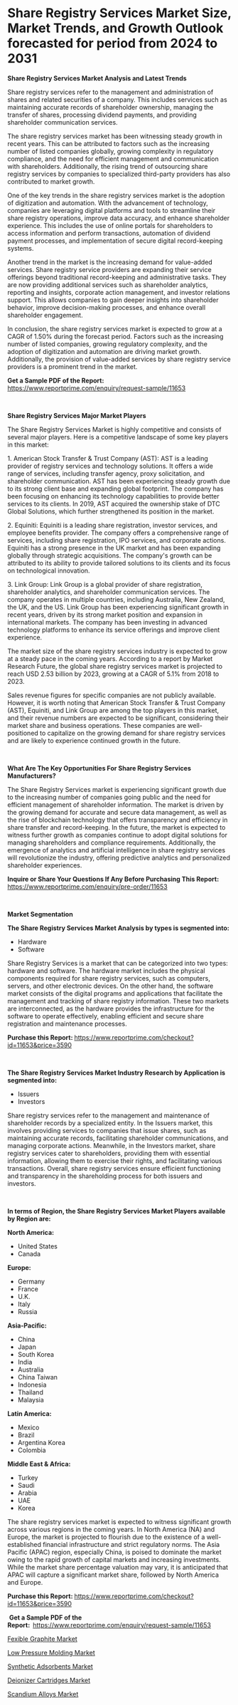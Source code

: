 <p><h1>Share Registry Services Market Size, Market Trends, and Growth Outlook forecasted for period from 2024 to 2031</h1></p><p><strong>Share Registry Services Market Analysis and Latest Trends</strong></p>
<p><p>Share registry services refer to the management and administration of shares and related securities of a company. This includes services such as maintaining accurate records of shareholder ownership, managing the transfer of shares, processing dividend payments, and providing shareholder communication services.</p><p>The share registry services market has been witnessing steady growth in recent years. This can be attributed to factors such as the increasing number of listed companies globally, growing complexity in regulatory compliance, and the need for efficient management and communication with shareholders. Additionally, the rising trend of outsourcing share registry services by companies to specialized third-party providers has also contributed to market growth.</p><p>One of the key trends in the share registry services market is the adoption of digitization and automation. With the advancement of technology, companies are leveraging digital platforms and tools to streamline their share registry operations, improve data accuracy, and enhance shareholder experience. This includes the use of online portals for shareholders to access information and perform transactions, automation of dividend payment processes, and implementation of secure digital record-keeping systems.</p><p>Another trend in the market is the increasing demand for value-added services. Share registry service providers are expanding their service offerings beyond traditional record-keeping and administrative tasks. They are now providing additional services such as shareholder analytics, reporting and insights, corporate action management, and investor relations support. This allows companies to gain deeper insights into shareholder behavior, improve decision-making processes, and enhance overall shareholder engagement.</p><p>In conclusion, the share registry services market is expected to grow at a CAGR of 1.50% during the forecast period. Factors such as the increasing number of listed companies, growing regulatory complexity, and the adoption of digitization and automation are driving market growth. Additionally, the provision of value-added services by share registry service providers is a prominent trend in the market.</p></p>
<p><strong>Get a Sample PDF of the Report:&nbsp;</strong> <a href="https://www.reportprime.com/enquiry/request-sample/11653">https://www.reportprime.com/enquiry/request-sample/11653</a></p>
<p>&nbsp;</p>
<p><strong>Share Registry Services Major Market Players</strong></p>
<p><p>The Share Registry Services Market is highly competitive and consists of several major players. Here is a competitive landscape of some key players in this market:</p><p>1. American Stock Transfer & Trust Company (AST): AST is a leading provider of registry services and technology solutions. It offers a wide range of services, including transfer agency, proxy solicitation, and shareholder communication. AST has been experiencing steady growth due to its strong client base and expanding global footprint. The company has been focusing on enhancing its technology capabilities to provide better services to its clients. In 2019, AST acquired the ownership stake of DTC Global Solutions, which further strengthened its position in the market.</p><p>2. Equiniti: Equiniti is a leading share registration, investor services, and employee benefits provider. The company offers a comprehensive range of services, including share registration, IPO services, and corporate actions. Equiniti has a strong presence in the UK market and has been expanding globally through strategic acquisitions. The company's growth can be attributed to its ability to provide tailored solutions to its clients and its focus on technological innovation.</p><p>3. Link Group: Link Group is a global provider of share registration, shareholder analytics, and shareholder communication services. The company operates in multiple countries, including Australia, New Zealand, the UK, and the US. Link Group has been experiencing significant growth in recent years, driven by its strong market position and expansion in international markets. The company has been investing in advanced technology platforms to enhance its service offerings and improve client experience.</p><p>The market size of the share registry services industry is expected to grow at a steady pace in the coming years. According to a report by Market Research Future, the global share registry services market is projected to reach USD 2.53 billion by 2023, growing at a CAGR of 5.1% from 2018 to 2023.</p><p>Sales revenue figures for specific companies are not publicly available. However, it is worth noting that American Stock Transfer & Trust Company (AST), Equiniti, and Link Group are among the top players in this market, and their revenue numbers are expected to be significant, considering their market share and business operations. These companies are well-positioned to capitalize on the growing demand for share registry services and are likely to experience continued growth in the future.</p></p>
<p>&nbsp;</p>
<p><strong>What Are The Key Opportunities For Share Registry Services Manufacturers?</strong></p>
<p><p>The Share Registry Services market is experiencing significant growth due to the increasing number of companies going public and the need for efficient management of shareholder information. The market is driven by the growing demand for accurate and secure data management, as well as the rise of blockchain technology that offers transparency and efficiency in share transfer and record-keeping. In the future, the market is expected to witness further growth as companies continue to adopt digital solutions for managing shareholders and compliance requirements. Additionally, the emergence of analytics and artificial intelligence in share registry services will revolutionize the industry, offering predictive analytics and personalized shareholder experiences.</p></p>
<p><strong>Inquire or Share Your Questions If Any Before Purchasing This Report:</strong> <a href="https://www.reportprime.com/enquiry/pre-order/11653">https://www.reportprime.com/enquiry/pre-order/11653</a></p>
<p>&nbsp;</p>
<p><strong>Market Segmentation</strong></p>
<p><strong>The Share Registry Services Market Analysis by types is segmented into:</strong></p>
<p><ul><li>Hardware</li><li>Software</li></ul></p>
<p><p>Share Registry Services is a market that can be categorized into two types: hardware and software. The hardware market includes the physical components required for share registry services, such as computers, servers, and other electronic devices. On the other hand, the software market consists of the digital programs and applications that facilitate the management and tracking of share registry information. These two markets are interconnected, as the hardware provides the infrastructure for the software to operate effectively, enabling efficient and secure share registration and maintenance processes.</p></p>
<p><strong>Purchase this Report:&nbsp;</strong><a href="https://www.reportprime.com/checkout?id=11653&price=3590">https://www.reportprime.com/checkout?id=11653&price=3590</a></p>
<p>&nbsp;</p>
<p><strong>The Share Registry Services Market Industry Research by Application is segmented into:</strong></p>
<p><ul><li>Issuers</li><li>Investors</li></ul></p>
<p><p>Share registry services refer to the management and maintenance of shareholder records by a specialized entity. In the Issuers market, this involves providing services to companies that issue shares, such as maintaining accurate records, facilitating shareholder communications, and managing corporate actions. Meanwhile, in the Investors market, share registry services cater to shareholders, providing them with essential information, allowing them to exercise their rights, and facilitating various transactions. Overall, share registry services ensure efficient functioning and transparency in the shareholding process for both issuers and investors.</p></p>
<p>&nbsp;</p>
<p><strong>In terms of Region, the Share Registry Services Market Players available by Region are:</strong></p>
<p>
    <p> <strong> North America: </strong>
        <ul>
            <li>United States</li>
            <li>Canada</li>
        </ul>
        </p> 
    <p> <strong> Europe: </strong>
        <ul>
            <li>Germany</li>
            <li>France</li>
            <li>U.K.</li>
            <li>Italy</li>
            <li>Russia</li>
        </ul>
        </p> 
    <p> <strong> Asia-Pacific: </strong>
        <ul>
            <li>China</li>
            <li>Japan</li>
            <li>South Korea</li>
            <li>India</li>
            <li>Australia</li>
            <li>China Taiwan</li>
            <li>Indonesia</li>
            <li>Thailand</li>
            <li>Malaysia</li>
        </ul>
        </p> 
    <p> <strong> Latin America: </strong>
        <ul>
            <li>Mexico</li>
            <li>Brazil</li>
            <li>Argentina Korea</li>
            <li>Colombia</li>
        </ul>
        </p> 
    <p> <strong> Middle East & Africa: </strong>
        <ul>
            <li>Turkey</li>
            <li>Saudi</li>
            <li>Arabia</li>
            <li>UAE</li>
            <li>Korea</li>
        </ul>
    </p>
    </p>
<p><p>The share registry services market is expected to witness significant growth across various regions in the coming years. In North America (NA) and Europe, the market is projected to flourish due to the existence of a well-established financial infrastructure and strict regulatory norms. The Asia Pacific (APAC) region, especially China, is poised to dominate the market owing to the rapid growth of capital markets and increasing investments. While the market share percentage valuation may vary, it is anticipated that APAC will capture a significant market share, followed by North America and Europe.</p></p>
<p><strong>Purchase this Report: </strong><a href="https://www.reportprime.com/checkout?id=11653&price=3590">https://www.reportprime.com/checkout?id=11653&price=3590</a></p>
<p>&nbsp;<strong>Get a Sample PDF of the Report:&nbsp;&nbsp;</strong><a href="https://www.reportprime.com/enquiry/request-sample/11653">https://www.reportprime.com/enquiry/request-sample/11653</a></p>
<p><strong></strong></p>
<p><p><a href="https://medium.com/@carolynfuller1997/fexible-graphite-market-outlook-industry-overview-and-forecast-2024-to-2031-3aa7d77fe215">Fexible Graphite Market</a></p><p><a href="https://medium.com/@carolynfuller1997/low-pressure-molding-market-size-cagr-trends-2024-2030-5fef6c6b6db3">Low Pressure Molding Market</a></p><p><a href="https://medium.com/@carolynfuller1997/synthetic-adsorbents-market-size-market-outlook-and-market-forecast-2024-to-2031-6c7df151b8b9">Synthetic Adsorbents Market</a></p><p><a href="https://medium.com/@carolynfuller1997/deionizer-cartridges-market-size-and-market-trends-complete-industry-overview-2024-to-2031-9b553181d49b">Deionizer Cartridges Market</a></p><p><a href="https://medium.com/@carolynfuller1997/scandium-alloys-market-size-reveals-the-best-marketing-channels-in-global-industry-04327aa049d7">Scandium Alloys Market</a></p></p>